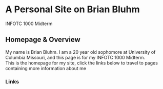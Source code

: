 # A Personal Site on Brian Bluhm
INFOTC 1000 Midterm
## Homepage & Overview
My name is Brian Bluhm. I am a 20 year old sophomore at University of Columbia Missouri, and this page is for my INFOTC 1000 Midterm.                            
This is the homepage for my site, click the links below to travel to pages containing more information about me

### Links
